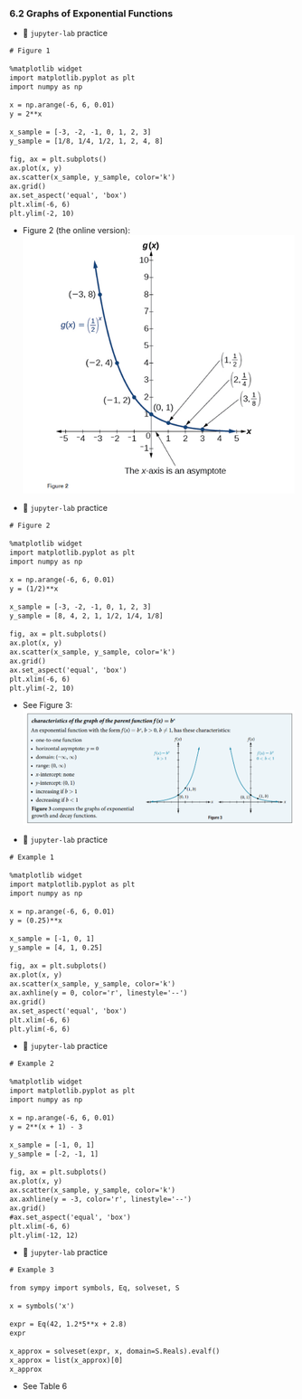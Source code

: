 ### 6.2 Graphs of Exponential Functions

- 🎯 `jupyter-lab` practice


```
# Figure 1

%matplotlib widget
import matplotlib.pyplot as plt
import numpy as np

x = np.arange(-6, 6, 0.01)
y = 2**x

x_sample = [-3, -2, -1, 0, 1, 2, 3]
y_sample = [1/8, 1/4, 1/2, 1, 2, 4, 8]

fig, ax = plt.subplots()
ax.plot(x, y)
ax.scatter(x_sample, y_sample, color='k')
ax.grid()
ax.set_aspect('equal', 'box')
plt.xlim(-6, 6)
plt.ylim(-2, 10)
```

- Figure 2 (the online version): ![Figure 2](./ch06-02-fig2.png)



- 🎯 `jupyter-lab` practice


```
# Figure 2

%matplotlib widget
import matplotlib.pyplot as plt
import numpy as np

x = np.arange(-6, 6, 0.01)
y = (1/2)**x

x_sample = [-3, -2, -1, 0, 1, 2, 3]
y_sample = [8, 4, 2, 1, 1/2, 1/4, 1/8]

fig, ax = plt.subplots()
ax.plot(x, y)
ax.scatter(x_sample, y_sample, color='k')
ax.grid()
ax.set_aspect('equal', 'box')
plt.xlim(-6, 6)
plt.ylim(-2, 10)
```

- See Figure 3: ![Figure 3](./ch06-02-fig3.png)

- 🎯 `jupyter-lab` practice


```
# Example 1

%matplotlib widget
import matplotlib.pyplot as plt
import numpy as np

x = np.arange(-6, 6, 0.01)
y = (0.25)**x

x_sample = [-1, 0, 1]
y_sample = [4, 1, 0.25]

fig, ax = plt.subplots()
ax.plot(x, y)
ax.scatter(x_sample, y_sample, color='k')
ax.axhline(y = 0, color='r', linestyle='--')
ax.grid()
ax.set_aspect('equal', 'box')
plt.xlim(-6, 6)
plt.ylim(-6, 6)
```


- 🎯 `jupyter-lab` practice


```
# Example 2

%matplotlib widget
import matplotlib.pyplot as plt
import numpy as np

x = np.arange(-6, 6, 0.01)
y = 2**(x + 1) - 3

x_sample = [-1, 0, 1]
y_sample = [-2, -1, 1]

fig, ax = plt.subplots()
ax.plot(x, y)
ax.scatter(x_sample, y_sample, color='k')
ax.axhline(y = -3, color='r', linestyle='--')
ax.grid()
#ax.set_aspect('equal', 'box')
plt.xlim(-6, 6)
plt.ylim(-12, 12)
```

- 🎯 `jupyter-lab` practice


```
# Example 3

from sympy import symbols, Eq, solveset, S

x = symbols('x')

expr = Eq(42, 1.2*5**x + 2.8)
expr

x_approx = solveset(expr, x, domain=S.Reals).evalf()
x_approx = list(x_approx)[0]
x_approx
```


- See Table 6